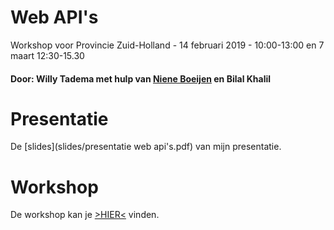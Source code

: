 # Web API's 

Workshop voor Provincie Zuid-Holland - 14 februari 2019 - 10:00-13:00  en 7 maart 12:30-15.30


#### Door: Willy Tadema met hulp van [Niene Boeijen](http://www.github.com/nieneb) en Bilal Khalil

# Presentatie

De [slides](slides/presentatie web api's.pdf) van mijn presentatie.

# Workshop

De workshop kan je [>HIER<](https://github.com/friesewoudloper/web-api-workshop/wiki) vinden.


